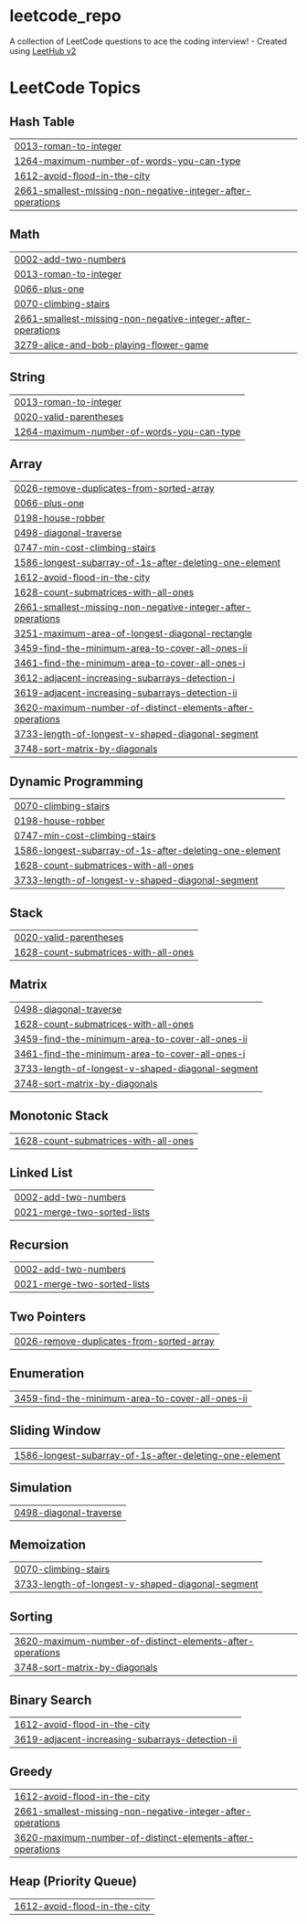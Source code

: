 # leetcode_repo
A collection of LeetCode questions to ace the coding interview! - Created using [LeetHub v2](https://github.com/arunbhardwaj/LeetHub-2.0)

<!---LeetCode Topics Start-->
# LeetCode Topics
## Hash Table
|  |
| ------- |
| [0013-roman-to-integer](https://github.com/maniktyagi04/leetcode_repo/tree/master/0013-roman-to-integer) |
| [1264-maximum-number-of-words-you-can-type](https://github.com/maniktyagi04/leetcode_repo/tree/master/1264-maximum-number-of-words-you-can-type) |
| [1612-avoid-flood-in-the-city](https://github.com/maniktyagi04/leetcode_repo/tree/master/1612-avoid-flood-in-the-city) |
| [2661-smallest-missing-non-negative-integer-after-operations](https://github.com/maniktyagi04/leetcode_repo/tree/master/2661-smallest-missing-non-negative-integer-after-operations) |
## Math
|  |
| ------- |
| [0002-add-two-numbers](https://github.com/maniktyagi04/leetcode_repo/tree/master/0002-add-two-numbers) |
| [0013-roman-to-integer](https://github.com/maniktyagi04/leetcode_repo/tree/master/0013-roman-to-integer) |
| [0066-plus-one](https://github.com/maniktyagi04/leetcode_repo/tree/master/0066-plus-one) |
| [0070-climbing-stairs](https://github.com/maniktyagi04/leetcode_repo/tree/master/0070-climbing-stairs) |
| [2661-smallest-missing-non-negative-integer-after-operations](https://github.com/maniktyagi04/leetcode_repo/tree/master/2661-smallest-missing-non-negative-integer-after-operations) |
| [3279-alice-and-bob-playing-flower-game](https://github.com/maniktyagi04/leetcode_repo/tree/master/3279-alice-and-bob-playing-flower-game) |
## String
|  |
| ------- |
| [0013-roman-to-integer](https://github.com/maniktyagi04/leetcode_repo/tree/master/0013-roman-to-integer) |
| [0020-valid-parentheses](https://github.com/maniktyagi04/leetcode_repo/tree/master/0020-valid-parentheses) |
| [1264-maximum-number-of-words-you-can-type](https://github.com/maniktyagi04/leetcode_repo/tree/master/1264-maximum-number-of-words-you-can-type) |
## Array
|  |
| ------- |
| [0026-remove-duplicates-from-sorted-array](https://github.com/maniktyagi04/leetcode_repo/tree/master/0026-remove-duplicates-from-sorted-array) |
| [0066-plus-one](https://github.com/maniktyagi04/leetcode_repo/tree/master/0066-plus-one) |
| [0198-house-robber](https://github.com/maniktyagi04/leetcode_repo/tree/master/0198-house-robber) |
| [0498-diagonal-traverse](https://github.com/maniktyagi04/leetcode_repo/tree/master/0498-diagonal-traverse) |
| [0747-min-cost-climbing-stairs](https://github.com/maniktyagi04/leetcode_repo/tree/master/0747-min-cost-climbing-stairs) |
| [1586-longest-subarray-of-1s-after-deleting-one-element](https://github.com/maniktyagi04/leetcode_repo/tree/master/1586-longest-subarray-of-1s-after-deleting-one-element) |
| [1612-avoid-flood-in-the-city](https://github.com/maniktyagi04/leetcode_repo/tree/master/1612-avoid-flood-in-the-city) |
| [1628-count-submatrices-with-all-ones](https://github.com/maniktyagi04/leetcode_repo/tree/master/1628-count-submatrices-with-all-ones) |
| [2661-smallest-missing-non-negative-integer-after-operations](https://github.com/maniktyagi04/leetcode_repo/tree/master/2661-smallest-missing-non-negative-integer-after-operations) |
| [3251-maximum-area-of-longest-diagonal-rectangle](https://github.com/maniktyagi04/leetcode_repo/tree/master/3251-maximum-area-of-longest-diagonal-rectangle) |
| [3459-find-the-minimum-area-to-cover-all-ones-ii](https://github.com/maniktyagi04/leetcode_repo/tree/master/3459-find-the-minimum-area-to-cover-all-ones-ii) |
| [3461-find-the-minimum-area-to-cover-all-ones-i](https://github.com/maniktyagi04/leetcode_repo/tree/master/3461-find-the-minimum-area-to-cover-all-ones-i) |
| [3612-adjacent-increasing-subarrays-detection-i](https://github.com/maniktyagi04/leetcode_repo/tree/master/3612-adjacent-increasing-subarrays-detection-i) |
| [3619-adjacent-increasing-subarrays-detection-ii](https://github.com/maniktyagi04/leetcode_repo/tree/master/3619-adjacent-increasing-subarrays-detection-ii) |
| [3620-maximum-number-of-distinct-elements-after-operations](https://github.com/maniktyagi04/leetcode_repo/tree/master/3620-maximum-number-of-distinct-elements-after-operations) |
| [3733-length-of-longest-v-shaped-diagonal-segment](https://github.com/maniktyagi04/leetcode_repo/tree/master/3733-length-of-longest-v-shaped-diagonal-segment) |
| [3748-sort-matrix-by-diagonals](https://github.com/maniktyagi04/leetcode_repo/tree/master/3748-sort-matrix-by-diagonals) |
## Dynamic Programming
|  |
| ------- |
| [0070-climbing-stairs](https://github.com/maniktyagi04/leetcode_repo/tree/master/0070-climbing-stairs) |
| [0198-house-robber](https://github.com/maniktyagi04/leetcode_repo/tree/master/0198-house-robber) |
| [0747-min-cost-climbing-stairs](https://github.com/maniktyagi04/leetcode_repo/tree/master/0747-min-cost-climbing-stairs) |
| [1586-longest-subarray-of-1s-after-deleting-one-element](https://github.com/maniktyagi04/leetcode_repo/tree/master/1586-longest-subarray-of-1s-after-deleting-one-element) |
| [1628-count-submatrices-with-all-ones](https://github.com/maniktyagi04/leetcode_repo/tree/master/1628-count-submatrices-with-all-ones) |
| [3733-length-of-longest-v-shaped-diagonal-segment](https://github.com/maniktyagi04/leetcode_repo/tree/master/3733-length-of-longest-v-shaped-diagonal-segment) |
## Stack
|  |
| ------- |
| [0020-valid-parentheses](https://github.com/maniktyagi04/leetcode_repo/tree/master/0020-valid-parentheses) |
| [1628-count-submatrices-with-all-ones](https://github.com/maniktyagi04/leetcode_repo/tree/master/1628-count-submatrices-with-all-ones) |
## Matrix
|  |
| ------- |
| [0498-diagonal-traverse](https://github.com/maniktyagi04/leetcode_repo/tree/master/0498-diagonal-traverse) |
| [1628-count-submatrices-with-all-ones](https://github.com/maniktyagi04/leetcode_repo/tree/master/1628-count-submatrices-with-all-ones) |
| [3459-find-the-minimum-area-to-cover-all-ones-ii](https://github.com/maniktyagi04/leetcode_repo/tree/master/3459-find-the-minimum-area-to-cover-all-ones-ii) |
| [3461-find-the-minimum-area-to-cover-all-ones-i](https://github.com/maniktyagi04/leetcode_repo/tree/master/3461-find-the-minimum-area-to-cover-all-ones-i) |
| [3733-length-of-longest-v-shaped-diagonal-segment](https://github.com/maniktyagi04/leetcode_repo/tree/master/3733-length-of-longest-v-shaped-diagonal-segment) |
| [3748-sort-matrix-by-diagonals](https://github.com/maniktyagi04/leetcode_repo/tree/master/3748-sort-matrix-by-diagonals) |
## Monotonic Stack
|  |
| ------- |
| [1628-count-submatrices-with-all-ones](https://github.com/maniktyagi04/leetcode_repo/tree/master/1628-count-submatrices-with-all-ones) |
## Linked List
|  |
| ------- |
| [0002-add-two-numbers](https://github.com/maniktyagi04/leetcode_repo/tree/master/0002-add-two-numbers) |
| [0021-merge-two-sorted-lists](https://github.com/maniktyagi04/leetcode_repo/tree/master/0021-merge-two-sorted-lists) |
## Recursion
|  |
| ------- |
| [0002-add-two-numbers](https://github.com/maniktyagi04/leetcode_repo/tree/master/0002-add-two-numbers) |
| [0021-merge-two-sorted-lists](https://github.com/maniktyagi04/leetcode_repo/tree/master/0021-merge-two-sorted-lists) |
## Two Pointers
|  |
| ------- |
| [0026-remove-duplicates-from-sorted-array](https://github.com/maniktyagi04/leetcode_repo/tree/master/0026-remove-duplicates-from-sorted-array) |
## Enumeration
|  |
| ------- |
| [3459-find-the-minimum-area-to-cover-all-ones-ii](https://github.com/maniktyagi04/leetcode_repo/tree/master/3459-find-the-minimum-area-to-cover-all-ones-ii) |
## Sliding Window
|  |
| ------- |
| [1586-longest-subarray-of-1s-after-deleting-one-element](https://github.com/maniktyagi04/leetcode_repo/tree/master/1586-longest-subarray-of-1s-after-deleting-one-element) |
## Simulation
|  |
| ------- |
| [0498-diagonal-traverse](https://github.com/maniktyagi04/leetcode_repo/tree/master/0498-diagonal-traverse) |
## Memoization
|  |
| ------- |
| [0070-climbing-stairs](https://github.com/maniktyagi04/leetcode_repo/tree/master/0070-climbing-stairs) |
| [3733-length-of-longest-v-shaped-diagonal-segment](https://github.com/maniktyagi04/leetcode_repo/tree/master/3733-length-of-longest-v-shaped-diagonal-segment) |
## Sorting
|  |
| ------- |
| [3620-maximum-number-of-distinct-elements-after-operations](https://github.com/maniktyagi04/leetcode_repo/tree/master/3620-maximum-number-of-distinct-elements-after-operations) |
| [3748-sort-matrix-by-diagonals](https://github.com/maniktyagi04/leetcode_repo/tree/master/3748-sort-matrix-by-diagonals) |
## Binary Search
|  |
| ------- |
| [1612-avoid-flood-in-the-city](https://github.com/maniktyagi04/leetcode_repo/tree/master/1612-avoid-flood-in-the-city) |
| [3619-adjacent-increasing-subarrays-detection-ii](https://github.com/maniktyagi04/leetcode_repo/tree/master/3619-adjacent-increasing-subarrays-detection-ii) |
## Greedy
|  |
| ------- |
| [1612-avoid-flood-in-the-city](https://github.com/maniktyagi04/leetcode_repo/tree/master/1612-avoid-flood-in-the-city) |
| [2661-smallest-missing-non-negative-integer-after-operations](https://github.com/maniktyagi04/leetcode_repo/tree/master/2661-smallest-missing-non-negative-integer-after-operations) |
| [3620-maximum-number-of-distinct-elements-after-operations](https://github.com/maniktyagi04/leetcode_repo/tree/master/3620-maximum-number-of-distinct-elements-after-operations) |
## Heap (Priority Queue)
|  |
| ------- |
| [1612-avoid-flood-in-the-city](https://github.com/maniktyagi04/leetcode_repo/tree/master/1612-avoid-flood-in-the-city) |
<!---LeetCode Topics End-->